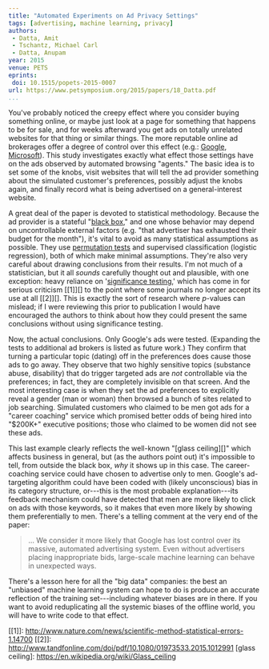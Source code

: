 ```yaml
---
title: "Automated Experiments on Ad Privacy Settings"
tags: [advertising, machine learning, privacy]
authors:
 - Datta, Amit
 - Tschantz, Michael Carl
 - Datta, Anupam
year: 2015
venue: PETS
eprints:
 doi: 10.1515/popets-2015-0007
url: https://www.petsymposium.org/2015/papers/18_Datta.pdf
...
```


You've probably noticed the creepy effect where you consider buying
something online, or maybe just look at a page for something that
happens to be for sale, and for weeks afterward you get ads on totally
unrelated websites for that thing or similar things.  The more
reputable online ad brokerages offer a degree of control over this
effect (e.g.: [Google][g-ad-settings], [Microsoft][m-ad-settings]).
This study investigates exactly what effect those settings have on the
ads observed by automated browsing "agents."  The basic idea is to set
some of the knobs, visit websites that will tell the ad provider
something about the simulated customer's preferences, possibly adjust
the knobs again, and finally record what is being advertised on a
general-interest website.

A great deal of the paper is devoted to statistical methodology.
Because the ad provider is a stateful "[black box][]," and one whose
behavior may depend on uncontrollable external factors (e.g. "that
advertiser has exhausted their budget for the month"), it's vital to
avoid as many statistical assumptions as possible.  They use
[permutation tests][] and supervised classification (logistic
regression), both of which make minimal assumptions.  They're also
very careful about drawing conclusions from their results.  I'm not
much of a statistician, but it all *sounds* carefully thought out and
plausible, with one exception: heavy reliance on
'[significance testing][p-values],' which has come in for serious
criticism [[1]][] to the point where some journals no longer accept
its use at all [[2]][].  This is exactly the sort of research where
*p*-values can mislead; if I were reviewing this prior to publication
I would have encouraged the authors to think about how they could
present the same conclusions without using significance testing.

Now, the actual conclusions.  Only Google's ads were tested.
(Expanding the tests to additional ad brokers is listed as future
work.)  They confirm that turning a particular topic (dating) off in
the preferences does cause those ads to go away.  They observe that
two highly sensitive topics (substance abuse, disability) that do
trigger targeted ads are *not* controllable via the preferences; in
fact, they are completely invisible on that screen.  And the most
interesting case is when they set the ad preferences to explicitly
reveal a gender (man or woman) then browsed a bunch of sites related
to job searching.  Simulated customers who claimed to be men got ads
for a "career coaching" service which promised better odds of being
hired into "$200K+" executive positions; those who claimed to be women
did not see these ads.

This last example clearly reflects the well-known "[glass ceiling][]"
which affects business in general, but (as the authors point out) it's
impossible to tell, from outside the black box, _why_ it shows up in
this case.  The career-coaching service could have chosen to advertise
only to men.  Google's ad-targeting algorithm could have been coded
with (likely unconscious) bias in its category structure, or---this is
the most probable explanation---its feedback mechanism could have
detected that men are more likely to click on ads with those keywords,
so it makes that even more likely by showing them preferentially to
men. There's a telling comment at the very end of the paper:

> ... We consider it more likely that Google has lost control over its
> massive, automated advertising system.  Even without advertisers
> placing inappropriate bids, large-scale machine learning can behave
> in unexpected ways.

There's a lesson here for all the "big data" companies: the best an
"unbiased" machine learning system can hope to do is produce an
accurate reflection of the training set---including whatever biases
are in there.  If you want to avoid reduplicating all the systemic
biases of the offline world, you will have to write code to that
effect.

[g-ad-settings]: https://www.google.com/settings/ads/anonymous
[m-ad-settings]: https://choice.microsoft.com/en-US
[black box]: https://en.wikipedia.org/wiki/Black_box
[permutation tests]: https://en.wikipedia.org/wiki/Resampling_%28statistics%29#Permutation_tests
[p-values]: https://en.wikipedia.org/wiki/P-value
[[1]]: http://www.nature.com/news/scientific-method-statistical-errors-1.14700
[[2]]: http://www.tandfonline.com/doi/pdf/10.1080/01973533.2015.1012991
[glass ceiling]: https://en.wikipedia.org/wiki/Glass_ceiling
